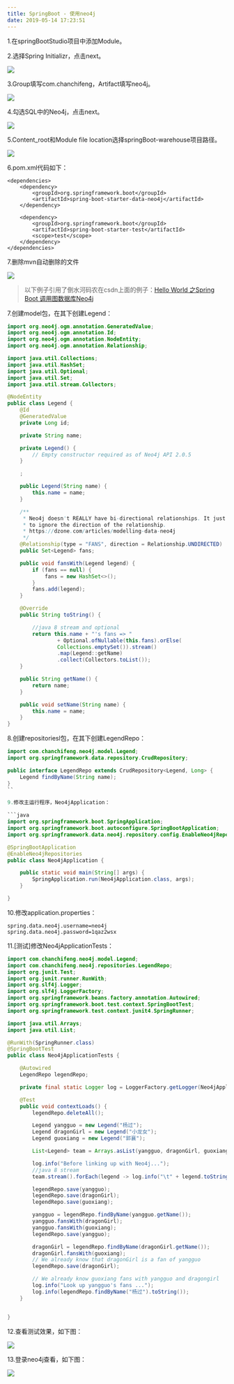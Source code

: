```yaml
---
title: SpringBoot - 使用neo4j
date: 2019-05-14 17:23:51
---
```


1.在springBootStudio项目中添加Module。

2.选择Spring Initializr，点击next。

![](springboot-neo4j/1.png)

3.Group填写com.chanchifeng，Artifact填写neo4j。

![](springboot-neo4j/2.png)

4.勾选SQL中的Neo4j，点击next。

![](springboot-neo4j/3.png)

5.Content_root和Module file location选择springBoot-warehouse项目路径。

![](springboot-neo4j/4.png)

6.pom.xml代码如下：

```
<dependencies>
    <dependency>
        <groupId>org.springframework.boot</groupId>
        <artifactId>spring-boot-starter-data-neo4j</artifactId>
    </dependency>

    <dependency>
        <groupId>org.springframework.boot</groupId>
        <artifactId>spring-boot-starter-test</artifactId>
        <scope>test</scope>
    </dependency>
</dependencies>
```

7.删除mvn自动删除的文件

![](springboot-neo4j/5.png)

> 以下例子引用了倒水河码农在csdn上面的例子：[Hello World 之Spring Boot 调用图数据库Neo4j](https://blog.csdn.net/weixin_41897365/article/details/79835319)

7.创建model包，在其下创建Legend：

```java
import org.neo4j.ogm.annotation.GeneratedValue;
import org.neo4j.ogm.annotation.Id;
import org.neo4j.ogm.annotation.NodeEntity;
import org.neo4j.ogm.annotation.Relationship;

import java.util.Collections;
import java.util.HashSet;
import java.util.Optional;
import java.util.Set;
import java.util.stream.Collectors;

@NodeEntity
public class Legend {
    @Id
    @GeneratedValue
    private Long id;

    private String name;

    private Legend() {
        // Empty constructor required as of Neo4j API 2.0.5
    }

    ;

    public Legend(String name) {
        this.name = name;
    }

    /**
     * Neo4j doesn't REALLY have bi-directional relationships. It just means when querying
     * to ignore the direction of the relationship.
     * https://dzone.com/articles/modelling-data-neo4j
     */
    @Relationship(type = "FANS", direction = Relationship.UNDIRECTED)
    public Set<Legend> fans;

    public void fansWith(Legend legend) {
        if (fans == null) {
            fans = new HashSet<>();
        }
        fans.add(legend);
    }

    @Override
    public String toString() {

        //java 8 stream and optional
        return this.name + "'s fans => "
                + Optional.ofNullable(this.fans).orElse(
                Collections.emptySet()).stream()
                .map(Legend::getName)
                .collect(Collectors.toList());
    }

    public String getName() {
        return name;
    }

    public void setName(String name) {
        this.name = name;
    }
}
```

8.创建repositoriesl包，在其下创建LegendRepo：

```java
import com.chanchifeng.neo4j.model.Legend;
import org.springframework.data.repository.CrudRepository;

public interface LegendRepo extends CrudRepository<Legend, Long> {
    Legend findByName(String name);
}
``

9.修改主运行程序，Neo4jApplication：

```java
import org.springframework.boot.SpringApplication;
import org.springframework.boot.autoconfigure.SpringBootApplication;
import org.springframework.data.neo4j.repository.config.EnableNeo4jRepositories;

@SpringBootApplication
@EnableNeo4jRepositories
public class Neo4jApplication {

    public static void main(String[] args) {
        SpringApplication.run(Neo4jApplication.class, args);
    }

}
```

10.修改application.properties：

```
spring.data.neo4j.username=neo4j
spring.data.neo4j.password=1qaz2wsx
```

11.[测试]修改Neo4jApplicationTests：
```java
import com.chanchifeng.neo4j.model.Legend;
import com.chanchifeng.neo4j.repositories.LegendRepo;
import org.junit.Test;
import org.junit.runner.RunWith;
import org.slf4j.Logger;
import org.slf4j.LoggerFactory;
import org.springframework.beans.factory.annotation.Autowired;
import org.springframework.boot.test.context.SpringBootTest;
import org.springframework.test.context.junit4.SpringRunner;

import java.util.Arrays;
import java.util.List;

@RunWith(SpringRunner.class)
@SpringBootTest
public class Neo4jApplicationTests {

    @Autowired
    LegendRepo legendRepo;

    private final static Logger log = LoggerFactory.getLogger(Neo4jApplicationTests.class);

    @Test
    public void contextLoads() {
        legendRepo.deleteAll();

        Legend yangguo = new Legend("杨过");
        Legend dragonGirl = new Legend("小龙女");
        Legend guoxiang = new Legend("郭襄");

        List<Legend> team = Arrays.asList(yangguo, dragonGirl, guoxiang);

        log.info("Before linking up with Neo4j...");
        //java 8 stream
        team.stream().forEach(legend -> log.info("\t" + legend.toString()));

        legendRepo.save(yangguo);
        legendRepo.save(dragonGirl);
        legendRepo.save(guoxiang);

        yangguo = legendRepo.findByName(yangguo.getName());
        yangguo.fansWith(dragonGirl);
        yangguo.fansWith(guoxiang);
        legendRepo.save(yangguo);

        dragonGirl = legendRepo.findByName(dragonGirl.getName());
        dragonGirl.fansWith(guoxiang);
        // We already know that dragonGirl is a fan of yangguo
        legendRepo.save(dragonGirl);

        // We already know guoxiang fans with yangguo and dragongirl
        log.info("Look up yangguo's fans ...");
        log.info(legendRepo.findByName("杨过").toString());
    }


}
```

12.查看测试效果，如下图：

![](springboot-neo4j/7.png)

13.登录neo4j查看，如下图：

![](springboot-neo4j/6.png)